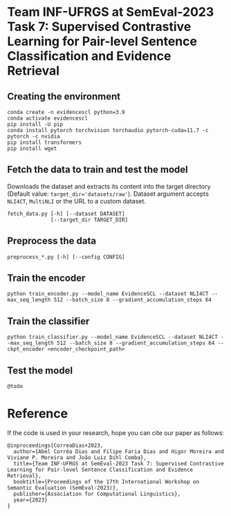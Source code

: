 # Team INF-UFRGS at SemEval-2023 Task 7: Supervised Contrastive Learning for Pair-level Sentence Classification and Evidence Retrieval

## Creating the environment
```
conda create -n evidencescl python=3.9
conda activate evidencescl
pip install -U pip
conda install pytorch torchvision torchaudio pytorch-cuda=11.7 -c pytorch -c nvidia
pip install transformers
pip install wget
```

## Fetch the data to train and test the model


Downloads the dataset and extracts its content into the target directory (Default value: `target_dir='datasets/raw'`).
Dataset argument accepts `NLI4CT`, `MultiNLI` or the URL to a custom dataset.

```
fetch_data.py [-h] [--dataset DATASET]
              [--target_dir TARGET_DIR]
```

## Preprocess the data

```
preprocess_*.py [-h] [--config CONFIG]
```


## Train the encoder
```
python train_encoder.py --model_name EvidenceSCL --dataset NLI4CT --max_seq_length 512 --batch_size 8 --gradient_accumulation_steps 64 
```

## Train the classifier
```
python train_classifier.py --model_name EvidenceSCL --dataset NLI4CT --max_seq_length 512 --batch_size 8 --gradient_accumulation_steps 64 --ckpt_encoder <encoder_checkpoint_path>
```

## Test the model

```
@todo
```

# Reference
If the code is used in your research, hope you can cite our paper as follows:
```
@inproceedings{CorreaDias+2023,
  author={Abel Corrêa Dias and Filipe Faria Dias and Higor Moreira and Viviane P. Moreira and João Luiz Dihl Comba}, 
  title={Team INF-UFRGS at SemEval-2023 Task 7: Supervised Contrastive Learning for Pair-level Sentence Classification and Evidence Retrieval},
  booktitle={Proceedings of the 17th International Workshop on Semantic Evaluation (SemEval-2023)},
  publisher={Association for Computational Linguistics},
  year={2023}
}
  ```
